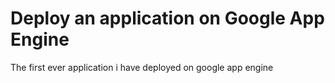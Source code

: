 # Deploy an application on Google App Engine
The first ever application i have deployed on google app engine
